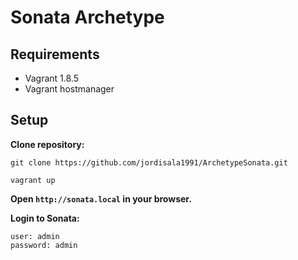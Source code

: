 # Sonata Archetype

## Requirements

- Vagrant 1.8.5
- Vagrant hostmanager

## Setup

**Clone repository:**

    git clone https://github.com/jordisala1991/ArchetypeSonata.git

    vagrant up

**Open `http://sonata.local` in your browser.**

**Login to Sonata:**

    user: admin
    password: admin

